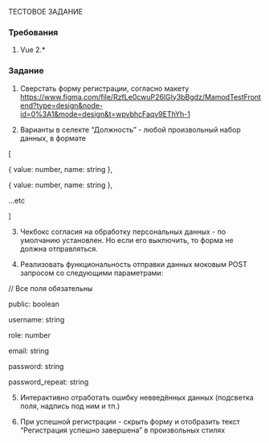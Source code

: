ТЕСТОВОЕ ЗАДАНИЕ

### Требования

1. Vue 2.\*

### Задание

1. Сверстать форму регистрации, согласно макету https://www.figma.com/file/RzfLe0cwuP26lGIy3bBgdz/MamodTestFrontend?type=design&node-id=0%3A1&mode=design&t=wpvbhcFaqv9EThYh-1

2. Варианты в селекте “Должность” - любой произвольный набор данных, в формате

[

{ value: number, name: string },

{ value: number, name: string },

...etc

]

3. Чекбокс согласия на обработку персональных данных - по умолчанию установлен. Но если его выключить, то форма не должна отправляться.

4. Реализовать функциональность отправки данных моковым POST запросом со следующими параметрами:

// Все поля обязательны

public: boolean

username: string

role: number

email: string

password: string

password_repeat: string

5. Интерактивно отработать ошибку невведённых данных (подсветка поля, надпись под ним и тп.)

6. При успешной регистрации - скрыть форму и отобразить текст “Регистрация успешно завершена” в произвольных стилях

